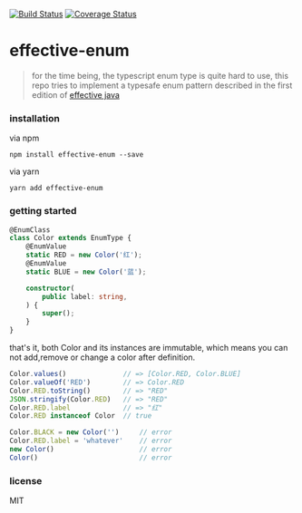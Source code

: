[![Build Status](https://travis-ci.org/noob9527/effective-enum.svg?branch=master)](https://travis-ci.org/noob9527/effective-enum)
[![Coverage Status](https://coveralls.io/repos/github/noob9527/effective-enum/badge.svg?branch=master)](https://coveralls.io/github/noob9527/effective-enum?branch=master)
# effective-enum
> for the time being, the typescript enum type is quite hard to use, this repo tries to implement a typesafe enum pattern described in the first edition of [effective java](https://www.amazon.com/Effective-Java-3rd-Joshua-Bloch/dp/0134685997)

### installation
via npm
```
npm install effective-enum --save
```
via yarn
```
yarn add effective-enum
```

### getting started
```typescript
@EnumClass
class Color extends EnumType {
    @EnumValue
    static RED = new Color('红');
    @EnumValue
    static BLUE = new Color('蓝');

    constructor(
        public label: string,
    ) {
        super();
    }
}
```
that's it, both Color and its instances are immutable, which means you can not add,remove or change a color after definition.
```typescript
Color.values()              // => [Color.RED, Color.BLUE]
Color.valueOf('RED')        // => Color.RED
Color.RED.toString()        // => "RED"
JSON.stringify(Color.RED)   // => "RED"
Color.RED.label             // => "红"
Color.RED instanceof Color  // true

Color.BLACK = new Color('')     // error
Color.RED.label = 'whatever'    // error
new Color()                     // error
Color()                         // error
```

### license
MIT
